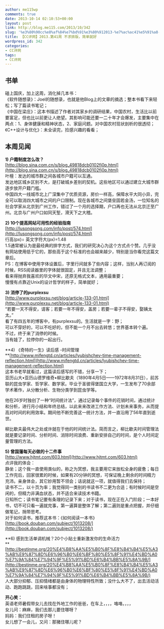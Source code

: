```yaml
---
author: me115wp
comments: true
date: 2013-10-14 02:10:53+00:00
layout: post
link: http://blog.me115.com/2013/10/342
slug: '%e3%80%90cc%e8%af%84%e7%bd%91%e3%80%912013-%e7%ac%ac41%e5%91%a8-%e4%b8%8d%e6%b1%82%e6%8e%92%e7%89%88%ef%bc%8c%e7%ae%80%e5%8d%95%e5%b0%b1%e5%a5%bd'
title: 【CC评网】2013.第41周 不求排版，简单就好
wordpress_id: 342
categories:
- CC评网
tags:
- CC评网
---
```


## 书单

 

碰上国庆，加上这周，消化掉几本书：      
《软件随想录》：Joel的随想录，也就是他Blog上的文章的摘选；整本书看下来轻松；写了篇读书笔记；       
《中国在梁庄》：这本书描述了作者对其家乡的调研结果，中国农村，生活比以前要富足，但也比以前更让人绝望。其影响可能还要一二十年才会爆发，主要集中在两点：1、身体健康和精神状态，2、家庭问题。对中国农村现状剖析的很透彻；       
《C++设计与优化》：未全读完，捡感兴趣的看看；       


 

## 本周见闻

 

**1) 户籍制度怎么改？**       
[http://blog.sina.com.cn/s/blog_49818dcb0102fj0p.html](http://blog.sina.com.cn/s/blog_49818dcb0102fj0p.html)       
叶檀：发达的城市群之间各城市户籍可以互通。       
发达地区城乡区别不大，是打破城乡差别的契机。这些地区可以通过建立大城市群逐步放开户籍门槛。       
中国四大一线城市北上广深集中了优质资源，房价一样高，保障水平大同小异，完全可以取消四大城市之间的户口限制。现在各城市之间堡垒固若金汤，一位知名的社会学家从北京到广州工作，错过了一个月的选择期，户口再也无法从北京迁至广州。北京与广州户口如同天堑，滑天下之大稽。 

 

**2) 10个提高网站可用性的经验指南**       
[http://lusongsong.com/info/post/574.html](http://lusongsong.com/info/post/574.html)       
行高(px)÷ 英文字符大(px)=1.48       
1.5通常被认为是最经典的排字方式，我们的研究决心为这个方式点个赞。几乎没有网站使用低于它的，那些高于这个标准的也会越来越少，特别是当你看完这篇文章后。       
PS：在博客中使用字体设置后，字里行间就多了些内容；这样，当别人再订阅的时候，RSS阅读器里的字体就很固定，并且无法调整；       
看来得抛弃我喜欢的华文中宋，还原无格式文本，通用最重要；       
慢慢有点靠近Unix的设计哲学的样子，简单就好； 

 

**3) 消停了的purplexsu**       
[http://www.purplexsu.net/blog/article-133-01.html](http://www.purplexsu.net/blog/article-133-01.html)       
“若要一天不得安，请客；若要一年不得安，盖房；若要一辈子不得安，娶姨太太。”       
看了有四五年的博客中，有purplexsu的。生活就是一字：野；       
可以不穿好的，可以不吃好的，但不能一个月不出去转悠；世界基本转个遍。       
不过，终于来了消停的时候。       
当有娃了，拉停你的一起出行。 

 

**4) 《奇特的一生》读后感 -时间管理        
**[http://www.mifengtd.cn/articles/lyubishchev-time-management-reflection.html](http://www.mifengtd.cn/articles/lyubishchev-time-management-reflection.html)       
这本书老早就看过，这篇读后感写的不错，分享一下；       
亚历山大•亚历山德罗维奇•柳比歇夫（1890年4月5日——1972年8月31日），前苏联的昆虫学家、哲学家、数学家。毕业于圣彼得堡国立大学，一生发布了70余部学术著作，从分散分析、生物分类学到昆虫学等。 

 

他在26岁时独创了一种“时间统计法”，通过记录每个事件的花销时间，通过统计和分析，进行月小结和年终总结，以此来来改进工作方法、计划未来事务，从而提高对时间的利用效率。期间他不断完善这一统计方法，并一直沿用了56年直到逝世。 

 

柳比歇夫最伟大之处或许就在于他的时间统计法。简而言之，柳比歇夫时间管理法就是要记录时间、分析时间、消除时间浪费、重新安排自己的时间，是个人时间定量管理的方法。 

 

**5) 曾国藩每天必做的十二件事**       
[http://www.hjtmt.com/603.html](http://www.hjtmt.com/603.html)       
点评我的体会：       
静坐；这个我一直使用类似的，称之为冥想，我主要用它来放松全身的疲惫；每日工作完后，回家很累的时候，如果有20分钟的冥想，可保证晚上剩余的时间精力充沛。亲身体会，其它妙用暂不领会；话说就这一项，就值得我们去保持；       
读书不二，以十页为率；我觉得同一类别的书读书不二更为合适；有时候时间是空闲的，但精力非满血状态，并不适合来读技术书籍。       
日知所亡；读书笔记要有条理的记录下来；对于读书，现在正在入门阶段；一本好书，切不可只看一遍就完事，第一遍算是整体了解；第二遍则是重点把握，并仔细做笔记，捎带思考。       
对于如何读书，推荐这本书：《如何阅读一本书》       
[http://book.douban.com/subject/1013208/](http://book.douban.com/subject/1013208/)

 

**6) 感到生活单调机械？20个小贴士重新激发你的生命活力        
**[http://bestinme.org/20%E4%B8%AA%E5%B0%8F%E8%B4%B4%E5%A3%AB%E9%87%8D%E6%96%B0%E6%BF%80%E5%8F%91%E4%BD%A0%E7%9A%84%E7%94%9F%E5%91%BD%E6%B4%BB%E5%8A%9B/](http://bestinme.org/20%E4%B8%AA%E5%B0%8F%E8%B4%B4%E5%A3%AB%E9%87%8D%E6%96%B0%E6%BF%80%E5%8F%91%E4%BD%A0%E7%9A%84%E7%94%9F%E5%91%BD%E6%B4%BB%E5%8A%9B/)       
人大部分抑郁、压抑情绪都是由身体的物理特性所致；没什么大不了，出去活动活动、跑跑跳跳，回来啥事都没有； 

 

**开心笑：**       
英语老师暑假带女儿去找在外地工作的爸爸，在车上，，，，咯咯，，，，       
女儿问：麻麻，我们去那儿要住哪呀？       
妈妈：我们住租的房子呀！       
女儿想了一会儿，又问：那猪住哪儿呢？
